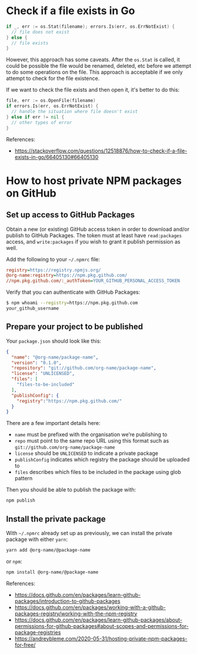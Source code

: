 # Check if a file exists in Go

```go
if _, err := os.Stat(filename); errors.Is(err, os.ErrNotExist) {
  // file does not exist
} else {
  // file exists
}
```

However, this approach has some caveats. After the `os.Stat` is called, it could
be possible the file would be renamed, deleted, etc before we attempt to do
some operations on the file. This approach is acceptable if we only attempt to
check for the file existence.

If we want to check the file exists and then open it, it's better to do this:

```go
file, err := os.OpenFile(filename)
if errors.Is(err, os.ErrNotExist) {
  // handle the situation where file doesn't exist
} else if err != nil {
  // other types of error
}
```

References:
- https://stackoverflow.com/questions/12518876/how-to-check-if-a-file-exists-in-go/66405130#66405130

# How to host private NPM packages on GitHub

## Set up access to GitHub Packages

Obtain a new (or existing) GitHub access token in order to download and/or
publish to GitHub Packages. The token must at least have `read:packages` access,
and `write:packages` if you wish to grant it publish permission as well.

Add the following to your `~/.npmrc` file:

```ini
registry=https://registry.npmjs.org/
@org-name:registry=https://npm.pkg.github.com/
//npm.pkg.github.com/:_authToken=YOUR_GITHUB_PERSONAL_ACCESS_TOKEN
```

Verify that you can authenticate with GitHub Packages:

```sh
$ npm whoami --registry=https://npm.pkg.github.com
your_github_username
```

## Prepare your project to be published

Your `package.json` should look like this:

```json
{
  "name": "@org-name/package-name",
  "version": "0.1.0",
  "repository": "git://github.com/org-name/package-name",
  "license": "UNLICENSED",
  "files": [
    "files-to-be-included"
  ],
  "publishConfig": {
    "registry":"https://npm.pkg.github.com/"
  }
}
```

There are a few important details here:

- `name` must be prefixed with the organisation we’re publishing to
- `repo` must point to the same repo URL using this format such as
  `git://github.com/org-name/package-name`
- `license` should be `UNLICENSED` to indicate a private package
- `publishConfig` indicates which registry the package should be uploaded to
- `files` describes which files to be included in the package using glob pattern

Then you should be able to publish the package with:

```sh
npm publish
```

## Install the private package

With `~/.npmrc` already set up as previously, we can install the private package
with either `yarn`:

```sh
yarn add @org-name/@package-name
```

or `npm`:

```sh
npm install @org-name/@package-name
```

References:
- https://docs.github.com/en/packages/learn-github-packages/introduction-to-github-packages
- https://docs.github.com/en/packages/working-with-a-github-packages-registry/working-with-the-npm-registry
- https://docs.github.com/en/packages/learn-github-packages/about-permissions-for-github-packages#about-scopes-and-permissions-for-package-registries
- https://andreybleme.com/2020-05-31/hosting-private-npm-packages-for-free/
